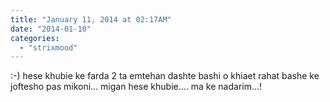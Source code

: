 ```yaml
---
title: "January 11, 2014 at 02:17AM"
date: "2014-01-10"
categories: 
  - "strixmood"
---
```


:-) hese khubie ke farda 2 ta emtehan dashte bashi o khiaet rahat bashe ke joftesho pas mikoni... migan hese khubie.... ma ke nadarim...!
